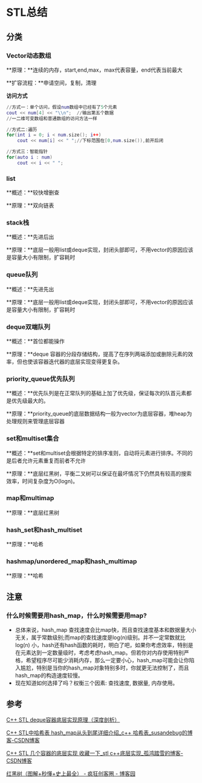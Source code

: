 # STL总结


<!--more-->

## 分类

### Vector动态数组

**原理：**连续的内存，start,end,max，max代表容量，end代表当前最大

**扩容流程：**申请空间，复制，清理

**访问方式**

```lua
//方式一：单个访问，假设num数组中已经有了5个元素
cout << num[4] << "\\n";  //输出第五个数据
//一二维可变数组和普通数组的访问方法一样

//方式二:遍历
for(int i = 0; i < num.size(); i++)
	cout << num[i] << " ";//下标范围在[0,num.size()),前开后闭

//方式三：智能指针
for(auto i : num)
	cout << i << " ";
```

### **list**

**概述：**较快增删查

**原理：**双向链表

### **stack栈**

**概述：**先进后出

**原理：**底层一般用list或deque实现，封闭头部即可，不用vector的原因应该是容量大小有限制，扩容耗时

### **queue队列**

**概述：**先进先出

**原理：**底层一般用list或deque实现，封闭头部即可，不用vector的原因应该是容量大小有限制，扩容耗时

### **deque双端队列**

**概述：**首位都能操作

**原理：**deque 容器的分段存储结构，提高了在序列两端添加或删除元素的效率，但也使该容器迭代器的底层实现变得更复杂。

### **priority_queue优先队列**

**概述：**优先队列是在正常队列的基础上加了优先级，保证每次的队首元素都是优先级最大的。

**原理：**priority_queue的底层数据结构一般为vector为底层容器，堆heap为处理规则来管理底层容器

### **set和multiset集合**

**概述：**set和multiset会根据特定的排序准则，自动将元素进行排序。不同的是后者允许元素重复而前者不允许

**原理：**底层红黑树，平衡二叉树可以保证在最坏情况下仍然具有较高的搜索效率，时间复杂度为O(logn)。

### **map和multimap**

**原理：**底层红黑树

### **hash_set和hash_multiset**

**原理：**哈希

### **hashmap/unordered_map和hash_multimap**

**原理：**哈希

## 注意

### **什么时候需要用hash_map，什么时候需要用map?**

- 总体来说，hash_map 查找速度会比map快，而且查找速度基本和数据量大小无关，属于常数级别;而map的查找速度是log(n)级别。并不一定常数就比log(n) 小，hash还有hash函数的耗时，明白了吧，如果你考虑效率，特别是在元素达到一定数量级时，考虑考虑hash_map。但若你对内存使用特别严格，希望程序尽可能少消耗内存，那么一定要小心，hash_map可能会让你陷入尴尬，特别是当你的hash_map对象特别多时，你就更无法控制了，而且hash_map的构造速度较慢。
- 现在知道如何选择了吗？权衡三个因素: 查找速度, 数据量, 内存使用。

## 参考

[C++ STL deque容器底层实现原理（深度剖析）](http://c.biancheng.net/view/6908.html)

[C++ STL中哈希表 hash_map从头到尾详细介绍_c++ 哈希表_susandebug的博客-CSDN博客](https://blog.csdn.net/u010025211/article/details/46653519)

[C++  STL 几个容器的底层实现 收藏一下_stl c++底层实现_孤鸿踏雪的博客-CSDN博客](https://blog.csdn.net/single_wolf_wolf/article/details/52854015)

[红黑树（图解+秒懂+史上最全） - 疯狂创客圈 - 博客园](https://www.cnblogs.com/crazymakercircle/p/16320430.html)

